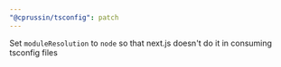 ```yaml
---
"@cprussin/tsconfig": patch
---
```


Set `moduleResolution` to `node` so that next.js doesn't do it in consuming tsconfig files
